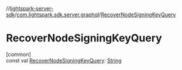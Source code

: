 //[lightspark-server-sdk](../../index.md)/[com.lightspark.sdk.server.graphql](index.md)/[RecoverNodeSigningKeyQuery](-recover-node-signing-key-query.md)

# RecoverNodeSigningKeyQuery

[common]\
const val [RecoverNodeSigningKeyQuery](-recover-node-signing-key-query.md): [String](https://kotlinlang.org/api/latest/jvm/stdlib/kotlin/-string/index.html)
